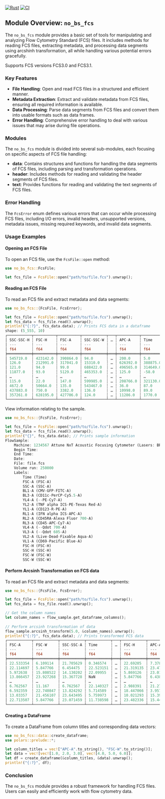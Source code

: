[![Rust](https://github.com/cookienocreams/no_bs_fcs/actions/workflows/rust.yml/badge.svg)](https://github.com/cookienocreams/no_bs_fcs/actions/workflows/rust.yml)
[![CI](https://github.com/cookienocreams/no_bs_fcs/actions/workflows/CI.yml/badge.svg)](https://github.com/cookienocreams/no_bs_fcs/actions/workflows/CI.yml)

## Module Overview: `no_bs_fcs`

The `no_bs_fcs` module provides a basic set of tools for manipulating and analyzing Flow Cytometry Standard (FCS) files. It includes methods for reading FCS files, extracting metadata, and processing data segments using arcshinh transformation, all while handling various potential errors gracefully.

Supports FCS versions FCS3.0 and FCS3.1.

### Key Features

- **File Handling**: Open and read FCS files in a structured and efficient manner.
- **Metadata Extraction**: Extract and validate metadata from FCS files, ensuring all required information is available.
- **Data Processing**: Parse data segments from FCS files and convert them into usable formats such as data frames.
- **Error Handling**: Comprehensive error handling to deal with various issues that may arise during file operations.

### Modules

The `no_bs_fcs` module is divided into several sub-modules, each focusing on specific aspects of FCS file handling:

- **data**: Contains structures and functions for handling the data segments of FCS files, including parsing and transformation operations.
- **header**: Includes methods for reading and validating the header segments of FCS files.
- **text**: Provides functions for reading and validating the text segments of FCS files.

### Error Handling

The `FcsError` enum defines various errors that can occur while processing FCS files, including I/O errors, invalid headers, unsupported versions, metadata issues, missing required keywords, and invalid data segments.

### Usage Examples

#### Opening an FCS File

To open an FCS file, use the `FcsFile::open` method:

```rust
use no_bs_fcs::FcsFile;

let fcs_file = FcsFile::open("path/to/file.fcs").unwrap();
```

#### Reading an FCS File

To read an FCS file and extract metadata and data segments:

```rust
use no_bs_fcs::{FcsFile, FcsError};

let fcs_file = FcsFile::open("path/to/file.fcs").unwrap();
let fcs_data = fcs_file.read().unwrap();
println!("{:?}", fcs_data.data); // Prints FCS data in a dataframe
shape: (5_555, 10)
┌───────────┬──────────┬──────────┬───────────┬───┬──────────┬──────────┬──────────┐
│ SSC-SSC-H ┆ FSC-H    ┆ FSC-A    ┆ SSC-SSC-W ┆ … ┆ APC-A    ┆ Time     ┆ FITC-A   │
│ ---       ┆ ---      ┆ ---      ┆ ---       ┆   ┆ ---      ┆ ---      ┆ ---      │
│ f64       ┆ f64      ┆ f64      ┆ f64       ┆   ┆ f64      ┆ f64      ┆ f64      │
╞═══════════╪══════════╪══════════╪═══════════╪═══╪══════════╪══════════╪══════════╡
│ 545719.0  ┆ 423142.0 ┆ 390864.0 ┆ 94.0      ┆ … ┆ 200.0    ┆ 5.0      ┆ -50.0    │
│ 126.0     ┆ 212991.0 ┆ 317041.0 ┆ 15310.0   ┆ … ┆ 626392.0 ┆ 388875.0 ┆ -16.0    │
│ 121.0     ┆ 94.0     ┆ 99.0     ┆ 688422.0  ┆ … ┆ 496565.0 ┆ 314649.0 ┆ 251.0    │
│ 11877.0   ┆ 93.0     ┆ 5129.0   ┆ 465353.0  ┆ … ┆ 125.0    ┆ -58.0    ┆ 617030.0 │
│ …         ┆ …        ┆ …        ┆ …         ┆ … ┆ …        ┆ …        ┆ …        │
│ 115.0     ┆ 22.0     ┆ 147.0    ┆ 599985.0  ┆ … ┆ 208766.0 ┆ 321130.0 ┆ 6696.0   │
│ 4672.0    ┆ 50664.0  ┆ 135.0    ┆ 543467.0  ┆ … ┆ 36.0     ┆ 87.0     ┆ 397669.0 │
│ 437883.0  ┆ 750.0    ┆ 3382.0   ┆ 136.0     ┆ … ┆ 10998.0  ┆ 89.0     ┆ 204834.0 │
│ 357261.0  ┆ 628195.0 ┆ 427706.0 ┆ 124.0     ┆ … ┆ 11286.0  ┆ 1770.0   ┆ 123.0    │
└───────────┴──────────┴──────────┴───────────┴───┴──────────┴──────────┴──────────┘
```

View information relating to the sample.
```rust
use no_bs_fcs::{FcsFile, FcsError};

let fcs_file = FcsFile::open("path/to/file.fcs").unwrap();
let fcs_data = fcs_file.read().unwrap();
println!("{}", fcs_data.data); // Prints sample information
FlowSample:
    Machine: 1234567 Attune NxT Acoustic Focusing Cytometer (Lasers: BRVY)
    Begin Time:
    End Time:
    Date:
    File: file.fcs
    Volume run: 250000
    Labels:
        Time (Time)
        FSC-A (FSC-A)
        SSC-A (SSC-A)
        BL1-A (CMV-GFP-FITC-A)
        BL3-A (CD11c-PerCP-Cy5.5-A)
        YL4-A (--PE-Cy7-A)
        YL2-A (TNF alpha ICS-PE-Texas Red-A)
        YL1-A (CD123-R-PE-A)
        RL1-A (IFN alpha ICS-APC-A)
        RL2-A (CD45RA-Alexa Fluor 700-A)
        RL3-A (CD45-APC-Cy7-A)
        VL4-A (--Qdot 700-A)
        VL3-A (--Qdot 605-A)
        VL2-A (Live-Dead-Fixable Aqua-A)
        VL1-A (CD69-Pacific Blue-A)
        FSC-H (FSC-H)
        SSC-H (SSC-H)
        FSC-W (FSC-W)
        SSC-W (SSC-W)
```

#### Perform Arcsinh Transformation on FCS data

To read an FCS file and extract metadata and data segments:

```rust
use no_bs_fcs::{FcsFile, FcsError};

let fcs_file = FcsFile::open("path/to/file.fcs").unwrap();
let fcs_data = fcs_file.read().unwrap();

// Get the column names
let column_names = flow_sample.get_dataframe_columns();
    
// Perform arcsinh transformation of data
flow_sample.arcsinh_transform(5.0, &column_names).unwrap();
println!("{:?}", fcs_data.data); // Prints transformed FCS data
┌───────────┬───────────┬───────────┬───────────┬───┬───────────┬───────────┐
│ FSC-A     ┆ FSC-W     ┆ SSC-SSC-A ┆ Time      ┆ … ┆ FSC-H     ┆ APC-A     │
│ ---       ┆ ---       ┆ ---       ┆ ---       ┆   ┆ ---       ┆ ---       │
│ f64       ┆ f64       ┆ f64       ┆ f64       ┆   ┆ f64       ┆ f64       │
╞═══════════╪═══════════╪═══════════╪═══════════╪═══╪═══════════╪═══════════╡
│ 22.533354 ┆ 6.109114  ┆ 21.705629 ┆ 0.346574  ┆ … ┆ 22.69205  ┆ 7.378071  │
│ 22.114697 ┆ 5.847766  ┆ 6.454475  ┆ 22.523151 ┆ … ┆ 21.319135 ┆ 23.476587 │
│ 5.972638  ┆ 15.808522 ┆ 14.130202 ┆ 22.09955  ┆ … ┆ 5.869126  ┆ 23.012064 │
│ 13.866457 ┆ 23.927268 ┆ 15.367728 ┆ NaN       ┆ … ┆ 5.847766  ┆ 6.438551  │
│ …         ┆ …         ┆ …         ┆ …         ┆ … ┆ …         ┆ …         │
│ 6.762567  ┆ 11.167    ┆ 6.762567  ┆ 22.140327 ┆ … ┆ 2.988391  ┆ 21.279063 │
│ 6.592359  ┆ 22.740847 ┆ 13.824292 ┆ 5.714589  ┆ … ┆ 18.447066 ┆ 3.957715  │
│ 13.03357  ┆ 21.456107 ┆ 23.643495 ┆ 5.759973  ┆ … ┆ 10.021293 ┆ 15.392062 │
│ 22.713507 ┆ 5.847766  ┆ 23.071459 ┆ 11.738598 ┆ … ┆ 23.482336 ┆ 15.443761 │
└───────────┴───────────┴───────────┴───────────┴───┴───────────┴───────────┘
```

#### Creating a DataFrame

To create a DataFrame from column titles and corresponding data vectors:

```rust
use no_bs_fcs::data::create_dataframe;
use polars::prelude::*;

let column_titles = vec!["APC-A".to_string(), "FSC-W".to_string()];
let data = vec![vec![1.0, 2.0, 3.0], vec![4.0, 5.0, 6.0]];
let df = create_dataframe(&column_titles, &data).unwrap();
println!("{:?}", df);
```

### Conclusion

The `no_bs_fcs` module provides a robust framework for handling FCS files. Users can easily and efficiently work with flow cytometry data.
